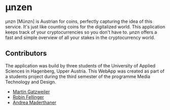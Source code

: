 # µnzen

µnzn [Münzn] is Austrian for coins, perfectly capturing the idea of this service. It's just like counting coins for the digitalized world. This application keeps track of your cryptocurrencies so you don't have to. µnzn offers a fast and simple overview of all your stakes in the cryptocurrency world.

## Contributors
The application was build by three students of the University of Applied Sciences in Hagenberg, Upper Austria. This WebApp was created as part of a students project during the third semester of the programme Media Technology and Design.

- [Martin Gatzweiler](https://github.com/MrGatzi)
- [Robin Fellinger](https://github.com/robinfellinger)
- [Andrea Maderthaner](https://github.com/AndreaMaderthaner)
